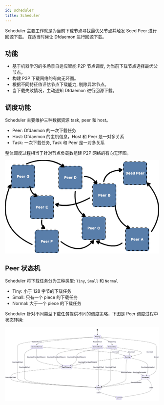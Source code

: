 ```yaml
---
id: scheduler
title: Scheduler
---
```


Scheduler 主要工作就是为当前下载节点寻找最优父节点并触发 Seed Peer 进行回源下载。
在适当时候让 Dfdaemon 进行回源下载。

## 功能

- 基于机器学习的多场景自适应智能 P2P 节点调度, 为当前下载节点选择最优父节点。
- 构建 P2P 下载网络的有向无环图。
- 根据不同特征值评估节点下载能力, 剔除异常节点。
- 当下载失败情况，主动通知 Dfdaemon 进行回源下载。

## 调度功能

Scheduler 主要维护三种数据资源 task, peer 和 host。

- Peer: Dfdaemon 的一次下载任务
- Host: Dfdaemon 的主机信息，Host 和 Peer 是一对多关系
- Task: 一次下载任务, Task 和 Peer 是一对多关系

整体调度过程相当于针对节点负载数组建 P2P 网络的有向无环图。

![scheduler-dag](../../resource/architecture/scheduler-dag.png)

## Peer 状态机

Scheduler 将下载任务分为三种类型: `Tiny`, `Small` 和 `Normal`

- Tiny: 小于 128 字节的下载任务
- Small: 只有一个 piece 的下载任务
- Normal: 大于一个 piece 的下载任务

Scheduler 针对不同类型下载任务提供不同的调度策略，下图是 Peer 调度过程中状态转换:

![scheduler-state-machine](../../resource/architecture/scheduler-state-machine.jpg)
